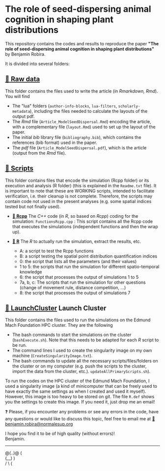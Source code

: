 # The role of seed-dispersing animal cognition in shaping plant distributions

This repository contains the codes and results to reproduce the paper **"The role of seed-dispersing animal cognition in shaping plant distributions"** by Benjamin Robira.

It is divided into several folders:

## [:file_folder: **Raw data**](Text)

This folder contains the files used to write the article (in *Rmarkdown, Rmd*). You will find
- The "lua" folders (`author-info-blocks`, `lua-filters`, `scholarly-metadata`), including the files needed to calculate the layouts of the output pdf.
- The *Rmd* file (`Article_ModelSeedDispersal.Rmd`) encoding the article, with a complementary file (`layout.Rmd`) used to set up the layout of the paper.
- The initial *bib* library file (`bibliography.bib`), which contains the references (bib format) used in the paper.
- The *pdf* file (`Article_ModelSeedDispersal.pdf`), which is the article (output from the *Rmd* file).

## [:file_folder: **Scripts**](Scripts)

This folder contains files that encode the simulation (Rcpp folder) or its execution and analysis (R folder) (this is explained in the `Readme.txt` file). It is important to note that these are WORKING scripts, intended to facilitate verification, i.e. their cleanup is not complete. Therefore, the scripts may contain code not used in the present analyses (e.g. some spatial indices tested but not finally used).

* [:file_folder: **Rcpp**](Scripts/Rcpp) The *C++* code (in *R*, so based on *Rcpp*) coding for the simulation:
  `FunctionsRcpp.cpp` : This script contains all the Rcpp code that executes the simulations (independent functions and then the wrap up).

* [:file_folder: **R**](Scripts/R) The *R* to actually run the simulation, extract the results, etc.
  - A: a script to test the Rcpp functions
  - B: a script testing the spatial point distribution quantification indices
  - 0: the script that lists all the parameters (and their values)
  - 1 to 5: the scripts that run the simulation for different spatio-temporal knowledge
  - 6: the script that processes the output of simulations 1 to 5
  - 7a, b, c: The scripts that run the simulation for other questions (change of movement rule, distance competition, ...)
  - 8: the script that processes the output of simulations 7
  
## [:file_folder: **LaunchCluster**](Scripts/LaunchCluster) Launch Cluster

This folder contains the files used to run the simulations on the Edmund Mach Foundation HPC cluster. They are the following
 - The bash commands to start the simulations on the cluster (`bashExecute.sh`). Note that this needs to be adapted for each *R* script to be run.
 - The command lines I used to create the singularity image on my own machine (`CreateSingularityImage.txt`).
 - The bash commands to update all the necessary scripts/files/folders on the cluster or on my computer (e.g. push the scripts to the cluster, import the data from the cluster, etc.). `updateAllPrimaryScripts.sh`).

To run the codes on the HPC cluster of the Edmund Mach Foundation, I used a singularity image (a kind of minicomputer that can be freely used to have exactly the same settings as when I created and used it myself). However, this image is too heavy to be stored on git. The file `R.def` shows you the settings to create this image. If you need it, just drop me an email!

:question: Please, if you encounter any problems or see any errors in the code, have any questions or would like to discuss this topic, feel free to email me at [:e-mail:](mailto:benjamin.robira@normalesup.org) benjamin.robira@normalesup.org  

I hope you find it to be of high quality (without errors)!   
Benjamin.  
   __    _  
 @(..)@ (   
  (__)  )   
  /  \ (    
